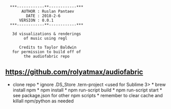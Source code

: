       ***------------**------------***   
           AUTHOR : Ruslan Pantaev
             DATE : 2018-2-6
          VERSION : 0.0.1
      ***------------**------------***

       3d visualizations & renderings
            of music using regl
             
          Credits to Taylor Baldwin
       for permission to build off of
            the audiofabric repo
   https://github.com/rolyatmax/audiofabric   
   ---   
* clone repo
      * ignore
         .DS_Store
         .tern-project <used for Sublime 3>
      * brew install npm
      * npm install <nodes as needed>
      * npm run-script build
      * npm run-script start <for real-time dev using budo>
      * see package.json for other npm scripts
      * remember to clear cache and killall npm/python as needed       
